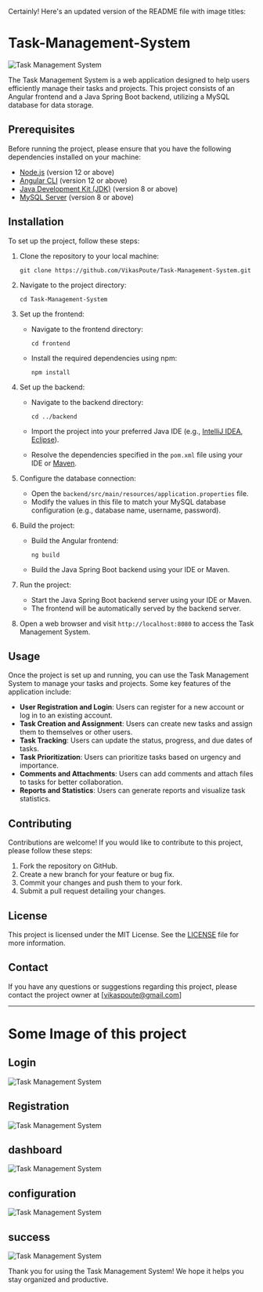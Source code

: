 Certainly! Here's an updated version of the README file with image titles:

# Task-Management-System

![Task Management System](images/home.jpg)

The Task Management System is a web application designed to help users efficiently manage their tasks and projects. This project consists of an Angular frontend and a Java Spring Boot backend, utilizing a MySQL database for data storage.

## Prerequisites

Before running the project, please ensure that you have the following dependencies installed on your machine:

- [Node.js](https://nodejs.org) (version 12 or above)
- [Angular CLI](https://angular.io/cli) (version 12 or above)
- [Java Development Kit (JDK)](https://www.oracle.com/java/technologies/javase-jdk11-downloads.html) (version 8 or above)
- [MySQL Server](https://dev.mysql.com/downloads/mysql/) (version 8 or above)

## Installation

To set up the project, follow these steps:

1. Clone the repository to your local machine:

   ```
   git clone https://github.com/VikasPoute/Task-Management-System.git
   ```

2. Navigate to the project directory:

   ```
   cd Task-Management-System
   ```

3. Set up the frontend:

   - Navigate to the frontend directory:

     ```
     cd frontend
     ```

   - Install the required dependencies using npm:

     ```
     npm install
     ```

4. Set up the backend:

   - Navigate to the backend directory:

     ```
     cd ../backend
     ```

   - Import the project into your preferred Java IDE (e.g., [IntelliJ IDEA](https://www.jetbrains.com/idea/), [Eclipse](https://www.eclipse.org/ide/)).
   - Resolve the dependencies specified in the `pom.xml` file using your IDE or [Maven](https://maven.apache.org/).

5. Configure the database connection:

   - Open the `backend/src/main/resources/application.properties` file.
   - Modify the values in this file to match your MySQL database configuration (e.g., database name, username, password).

6. Build the project:

   - Build the Angular frontend:

     ```
     ng build
     ```

   - Build the Java Spring Boot backend using your IDE or Maven.

7. Run the project:

   - Start the Java Spring Boot backend server using your IDE or Maven.
   - The frontend will be automatically served by the backend server.

8. Open a web browser and visit `http://localhost:8080` to access the Task Management System.

## Usage

Once the project is set up and running, you can use the Task Management System to manage your tasks and projects. Some key features of the application include:

- **User Registration and Login**: Users can register for a new account or log in to an existing account.
- **Task Creation and Assignment**: Users can create new tasks and assign them to themselves or other users.
- **Task Tracking**: Users can update the status, progress, and due dates of tasks.
- **Task Prioritization**: Users can prioritize tasks based on urgency and importance.
- **Comments and Attachments**: Users can add comments and attach files to tasks for better collaboration.
- **Reports and Statistics**: Users can generate reports and visualize task statistics.

## Contributing

Contributions are welcome! If you would like to contribute to this project, please follow these steps:

1. Fork the repository on GitHub.
2. Create a new branch for your feature or bug fix.
3. Commit your changes and push them to your fork.
4. Submit a pull request detailing your changes.

## License

This project is licensed under the MIT License. See the [LICENSE](vikaspoute@gmail.com) file for more information.

## Contact

If you have any questions or suggestions regarding this project, please contact the project owner at [vikaspoute@gmail.com]

---

# Some Image of this project

## Login
![Task Management System](images/login.jpg)

## Registration
![Task Management System](images/register.jpg)

## dashboard
![Task Management System](images/dashboard.jpg)

## configuration 
![Task Management System](images/delete%20confirmation.jpg)

## success
![Task Management System](images/sucess.jpg)


Thank you for using the Task Management System! We hope it helps you stay organized and productive.
